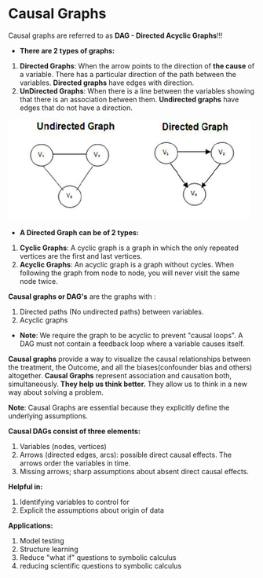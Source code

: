 # Causal Graphs

Causal graphs are referred to as **DAG - Directed Acyclic Graphs**!!! 

* **There are 2 types of graphs:**

1. **Directed Graphs**: When the arrow points to the direction of **the cause** of a variable. There has a particular direction of the path between the variables. **Directed graphs** have edges with direction.
2. **UnDirected Graphs**: When there is a line between the variables showing that there is an association between them. **Undirected graphs** have edges that do not have a direction. 

![](../.gitbook/assets/image%20%2821%29.png)

* **A Directed Graph can be of 2 types:**

1. **Cyclic Graphs**: A cyclic graph is a graph in which the only repeated vertices are the first and last vertices.
2. **Acyclic Graphs**: An acyclic graph is a graph without cycles. When following the graph from node to node, you will never visit the same node twice.

**Causal graphs or DAG's** are the graphs with :

1. Directed paths \(No undirected paths\) between variables. 
2. Acyclic graphs 

* **Note**: We require the graph to be acyclic to prevent "causal loops". A DAG must not contain a feedback loop where a variable causes itself.

**Causal graphs** provide a way to visualize the causal relationships between the treatment, the Outcome, and all the biases\(confounder bias and others\) altogether. **Causal Graphs** represent association and causation both, simultaneously. **They help us think better.** They allow us to think in a new way about solving a problem.

**Note**: Causal Graphs are essential because they explicitly define the underlying assumptions.

**Causal DAGs consist of three elements:** 

1. Variables \(nodes, vertices\) 
2. Arrows \(directed edges, arcs\): possible direct causal effects. The arrows order the variables in time.
3. Missing arrows; sharp assumptions about absent direct causal effects.

**Helpful in:**

1. Identifying variables to control for
2. Explicit the assumptions about origin of data 

**Applications:**

1. Model testing
2. Structure learning
3. Reduce "what if" questions to symbolic calculus
4. reducing scientific questions to symbolic calculus



